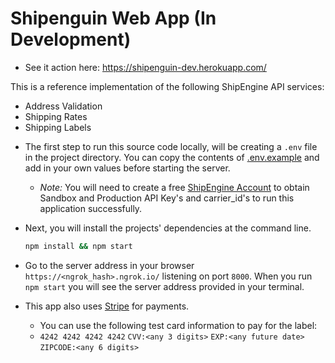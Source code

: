 # Shipenguin Web App (In Development)

- See it action here: https://shipenguin-dev.herokuapp.com/

This is a reference implementation of the following ShipEngine API services:
* Address Validation
* Shipping Rates
* Shipping Labels

- The first step to run this source code locally, will be creating a `.env` file in the project directory. You can copy the contents of [.env.example](./.env.example "Environment Variable Template") and add in your own values before starting the server.
    
    * *Note:* You will need to create a free [ShipEngine Account](https://www.shipengine.com/signup "Create a ShipEngine Account") to obtain Sandbox and Production API Key's and carrier_id's to run this application successfully.
    
- Next, you will install the projects' dependencies at the command line.

    ```bash
    npm install && npm start
    ```
- Go to the server address in your browser `https://<ngrok_hash>.ngrok.io/` listening on port `8000`. When you run `npm start` you will see the server address provided in your terminal.

- This app also uses [Stripe](https://stripe.com/docs "Stripe Developer Portal") for payments. 
    * You can use the following test card information to pay for the label: 
    * `4242 4242 4242 4242` `CVV:<any 3 digits>` `EXP:<any future date>` `ZIPCODE:<any 6 digits>`
